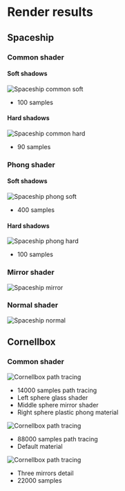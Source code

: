 # Render results
## Spaceship
### Common shader
#### Soft shadows
![Spaceship common soft](https://raw.githubusercontent.com/SacrificeGhuleh/PG1_2019/master/renders/16-12-2019%2018-50-22%20Spaceship%20Common%20shader%20soft%20shadows%20100%20samples.png)
- 100 samples
#### Hard shadows
![Spaceship common hard](https://raw.githubusercontent.com/SacrificeGhuleh/PG1_2019/master/renders/16-12-2019%2018-56-34%20Spaceship%20Common%20shader%20hard%20shadows%2090%20samples.png)
- 90 samples

### Phong shader
#### Soft shadows
![Spaceship phong soft](https://raw.githubusercontent.com/SacrificeGhuleh/PG1_2019/master/renders/16-12-2019%2019-03-55%20Spaceship%20Phong%20shader%20soft%20shadows%20100%20samples.png)
- 400 samples
#### Hard shadows
![Spaceship phong hard](https://raw.githubusercontent.com/SacrificeGhuleh/PG1_2019/master/renders/16-12-2019%2018-59-37%20Spaceship%20Phong%20shader%20hard%20shadows%20400%20samples.png)
- 100 samples

### Mirror shader
![Spaceship mirror](https://raw.githubusercontent.com/SacrificeGhuleh/PG1_2019/master/renders/16-12-2019%2019-08-46%20Spaceship%20Mirror%20shader%20500%20samples.png)

### Normal shader
![Spaceship normal](https://raw.githubusercontent.com/SacrificeGhuleh/PG1_2019/master/renders/16-12-2019%2019-09-32%20Spaceship%20Normal%20shader%20100%20samples.png)

## Cornellbox
### Common shader
![Cornellbox path tracing](https://raw.githubusercontent.com/SacrificeGhuleh/PG1_2019/master/renders/17-12-2019%2010-02-36%20Cornell%20box%20Common%20shader%2014000%20samples.png)
- 14000 samples path tracing
- Left sphere glass shader
- Middle sphere mirror shader
- Right sphere plastic phong material

![Cornellbox path tracing](https://raw.githubusercontent.com/SacrificeGhuleh/PG1_2019/master/renders/19-12-2019%2006-23-24%20Common%20shader%2088000%20samples.png)
- 88000 samples path tracing
- Default material

![Cornellbox path tracing](https://raw.githubusercontent.com/SacrificeGhuleh/PG1_2019/master/renders/18-12-2019%2022-38-22%20Common%20shader%2022000%20samples.png)
- Three mirrors detail
- 22000 samples